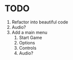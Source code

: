 
# TODO
1. Refactor into beautiful code
2. Audio?
3. Add a main menu
   1. Start Game
   2. Options
   3. Controls
   4. Audio? 

